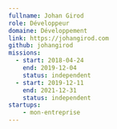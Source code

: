 ```yaml
---
fullname: Johan Girod
role: Développeur
domaine: Développement
link: https://johangirod.com
github: johangirod
missions:
  - start: 2018-04-24
    end: 2019-12-04
    status: independent
  - start: 2019-12-11
    end: 2021-12-31
    status: independent
startups:
    - mon-entreprise
---
```

